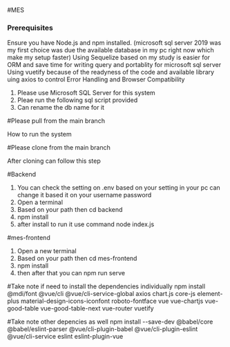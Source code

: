 #MES
### Prerequisites

Ensure you have Node.js and npm installed. 
(microsoft sql server 2019 was my first choice was due the available database in my pc right now which make my setup faster)
Using Sequelize based on my study is easier for ORM and save time for writing query and portablity for microsoft sql server
Using vuetify because of the readyness of the code and available library
uing axios to control Error Handling and Browser Compatibility


1. Please use Microsoft SQL Server for this system
2. Pleae run the following sql script provided
3. Can rename the db name for it

#Please pull from the main branch

How to run the system

#Please clone from the main branch

After cloning can follow this step

#Backend
1.  You can check the setting on .env based on your setting in your pc can change it based it on your username password
2.  Open a terminal
3.  Based on your path then cd backend
4.  npm install
5.  after install to run it use command node index.js


#mes-frontend
1.  Open a new terminal
3.  Based on your path then cd mes-frontend
4.  npm install
5.  then after that you can npm run serve



#Take note if need to install the dependencies individually
npm install @mdi/font @vue/cli @vue/cli-service-global axios chart.js core-js element-plus material-design-icons-iconfont roboto-fontface vue vue-chartjs vue-good-table vue-good-table-next vue-router vuetify

#Take note other depencies as well
npm install --save-dev @babel/core @babel/eslint-parser @vue/cli-plugin-babel @vue/cli-plugin-eslint @vue/cli-service eslint eslint-plugin-vue


